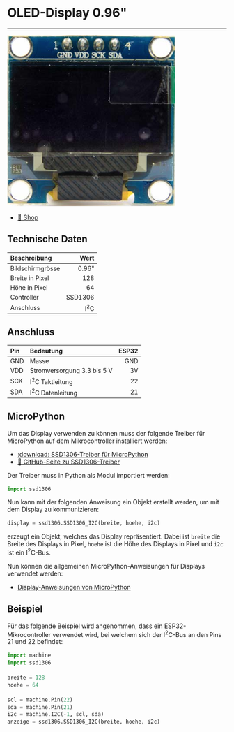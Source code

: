 # OLED-Display 0.96"
---

![OLED-Display 0.96"](./oled-0_96.png)

* [:link: Shop][1]

## Technische Daten

| Beschreibung     |           Wert |
|:---------------- | --------------:|
| Bildschirmgrösse |          0.96" |
| Breite in Pixel  |            128 |
| Höhe in Pixel    |             64 |
| Controller       |        SSD1306 |
| Anschluss        | I<sup>2</sup>C |

## Anschluss

| Pin | Bedeutung                   | ESP32 |
|:--- |:--------------------------- | -----:|
| GND | Masse                       |   GND |
| VDD | Stromversorgung 3.3 bis 5 V |    3V |
| SCK | I<sup>2</sup>C Taktleitung  |    22 |
| SDA | I<sup>2</sup>C Datenleitung |    21 |

## MicroPython

Um das Display verwenden zu können muss der folgende Treiber für MicroPython auf dem Mikrocontroller installiert werden:

* [:download: SSD1306-Treiber für MicroPython](./ssd1306.py)
* [:link: GitHub-Seite zu SSD1306-Treiber][2]

Der Treiber muss in Python als Modul importiert werden:

``` python
import ssd1306
```

Nun kann mit der folgenden Anweisung ein Objekt erstellt werden, um mit dem Display zu kommunizieren:

~~~ python
display = ssd1306.SSD1306_I2C(breite, hoehe, i2c)
~~~
erzeugt ein Objekt, welches das Display repräsentiert. Dabei ist `breite` die Breite des Displays in Pixel, `hoehe` ist die Höhe des Displays in Pixel und `i2c` ist ein I<sup>2</sup>C-Bus.

Nun können die allgemeinen MicroPython-Anweisungen für Displays verwendet werden:

* [Display-Anweisungen von MicroPython](?page=../9-micropython/)

## Beispiel

Für das folgende Beispiel wird angenommen, dass ein ESP32-Mikrocontroller verwendet wird, bei welchem sich der I<sup>2</sup>C-Bus an den Pins 21 und 22 befindet:

``` python
import machine
import ssd1306

breite = 128
hoehe = 64

scl = machine.Pin(22)
sda = machine.Pin(21)
i2c = machine.I2C(-1, scl, sda)
anzeige = ssd1306.SSD1306_I2C(breite, hoehe, i2c)
```


[1]: https://www.bastelgarage.ch/oled-display-weiss-i2c-128x64-0-96
[2]: https://github.com/micropython/micropython/blob/master/drivers/display/ssd1306.py
